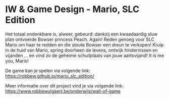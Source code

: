 # IW & Game Design - Mario, SLC Edition
Het totaal ondenkbare is, alweer, gebeurd: dankzij een kwaadaardig sluw plan ontvoerde Bowser princess Peach. Again! Reden genoeg voor SLC Mario om haar te redden en die stoute Bowser een dreun te verkopen! Kruip in de huid van Mario, spring doorheen de levens, ontwijk hindernissen en vijanden ... en vind zo de geheime schuilplaats van jouw aartsvijand! It is me you, Mario!

De game kan je spelen via volgende link: 
https://robbew.github.io/mario_slc_edition/

Meer informatie over dit project vind je via volgende link: 
https://www.robbewulgaert.be/onderwijs/wall-of-game
